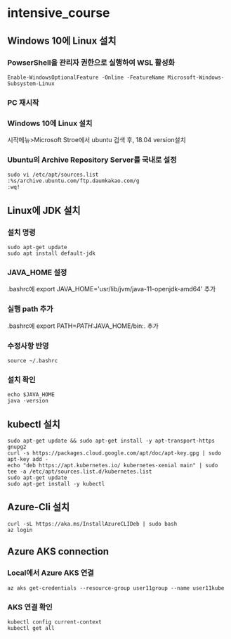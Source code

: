 # intensive_course

## Windows 10에 Linux 설치
### PowserShell을 관리자 권한으로 실행하여 WSL 활성화
```
Enable-WindowsOptionalFeature -Online -FeatureName Microsoft-Windows-Subsystem-Linux
```

### PC 재시작

### Windows 10에 Linux 설치
시작메뉴>Microsoft Stroe에서 ubuntu 검색 후, 18.04 version설치

### Ubuntu의 Archive Repository Server를 국내로 설정

```
sudo vi /etc/apt/sources.list
:%s/archive.ubuntu.com/ftp.daumkakao.com/g
:wq!
```

## Linux에 JDK 설치

### 설치 명령
```
sudo apt-get update
sudo apt install default-jdk
```

### JAVA_HOME 설정
 .bashrc에 export JAVA_HOME='usr/lib/jvm/java-11-openjdk-amd64' 추가
 
### 실행 path 추가
.bashrc에 export PATH=$PATH:$JAVA_HOME/bin:. 추가

### 수정사항 반영
```
source ~/.bashrc
```

### 설치 확인
```
echo $JAVA_HOME
java -version
```

## kubectl 설치
```
sudo apt-get update && sudo apt-get install -y apt-transport-https gnupg2
curl -s https://packages.cloud.google.com/apt/doc/apt-key.gpg | sudo apt-key add -
echo "deb https://apt.kubernetes.io/ kubernetes-xenial main" | sudo tee -a /etc/apt/sources.list.d/kubernetes.list
sudo apt-get update
sudo apt-get install -y kubectl
```

## Azure-Cli 설치
```
curl -sL https://aka.ms/InstallAzureCLIDeb | sudo bash
az login
```

## Azure AKS connection
### Local에서 Azure AKS 연결
```
az aks get-credentials --resource-group user11group --name user11kube
```
### AKS 연결 확인
```
kubectl config current-context
kubectl get all
```


